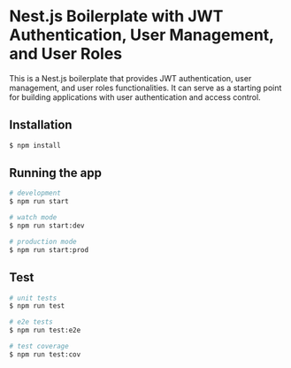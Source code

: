 # Nest.js Boilerplate with JWT Authentication, User Management, and User Roles

This is a Nest.js boilerplate that provides JWT authentication, user management, and user roles functionalities. It can serve as a starting point for building applications with user authentication and access control.

## Installation

```bash
$ npm install
```

## Running the app

```bash
# development
$ npm run start

# watch mode
$ npm run start:dev

# production mode
$ npm run start:prod
```

## Test

```bash
# unit tests
$ npm run test

# e2e tests
$ npm run test:e2e

# test coverage
$ npm run test:cov
```